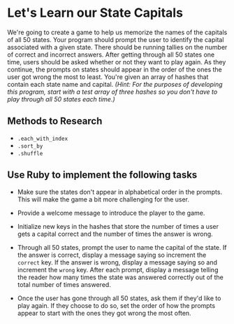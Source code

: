 # Let's Learn our State Capitals

We're going to create a game to help us memorize the names of the capitals of all 50 states. Your program should prompt the user to identify the capital associated with a given state. There should be running tallies on the number of correct and incorrect answers. After getting through all 50 states one time, users should be asked whether or not they want to play again. As they continue, the prompts on states should appear in the order of the ones the user got wrong the most to least. You're given an array of hashes that contain each state name and capital. *(Hint: For the purposes of developing this program, start with a test array of three hashes so you don't have to play through all 50 states each time.)*

## Methods to Research
- `.each_with_index`
- `.sort_by`
- `.shuffle`

## Use Ruby to implement the following tasks

- Make sure the states don't appear in alphabetical order in the prompts. This will make the game a bit more challenging for the user.

- Provide a welcome message to introduce the player to the game.

- Initialize new keys in the hashes that store the number of times a user gets a capital correct and the number of times the answer is wrong.

- Through all 50 states, prompt the user to name the capital of the state. If the answer is correct, display a message saying so increment the `correct` key. If the answer is wrong, display a message saying so and increment the `wrong` key. After each prompt, display a message telling the reader how many times the state was answered correctly out of the total number of times answered.

- Once the user has gone through all 50 states, ask them if they'd like to play again. If they choose to do so, set the order of how the prompts appear to start with the ones they got wrong the most often.
